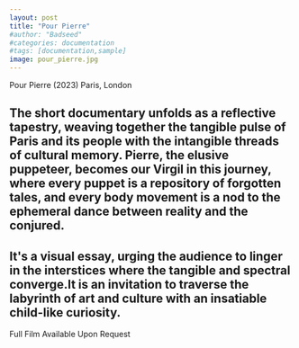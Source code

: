 ```yaml
---
layout: post
title: "Pour Pierre"
#author: "Badseed"
#categories: documentation
#tags: [documentation,sample]
image: pour_pierre.jpg
---
```

Pour Pierre (2023) Paris, London

## The short documentary unfolds as a reflective tapestry, weaving together the tangible pulse of Paris and its people with the intangible threads of cultural memory. Pierre, the elusive puppeteer, becomes our Virgil in this journey, where every puppet is a repository of forgotten tales, and every body movement is a nod to the ephemeral dance between reality and the conjured. 

## It's a visual essay, urging the audience to linger in the interstices where the tangible and spectral converge.It is an invitation to traverse the labyrinth of art and culture with an insatiable child-like curiosity.

Full Film Available Upon Request 
